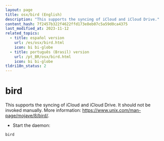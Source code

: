 ```yaml
---
layout: page
title: osx/bird (English)
description: "This supports the syncing of iCloud and iCloud Drive."
content_hash: 7f2457b322f4622ffd173e8eb07c5a59d0ca4375
last_modified_at: 2023-11-12
related_topics:
  - title: español version
    url: /es/osx/bird.html
    icon: bi bi-globe
  - title: português (Brasil) version
    url: /pt_BR/osx/bird.html
    icon: bi bi-globe
tldri18n_status: 2
---
```

# bird

This supports the syncing of iCloud and iCloud Drive.
It should not be invoked manually.
More information: <https://www.unix.com/man-page/mojave/8/bird/>.

- Start the daemon:

`bird`
